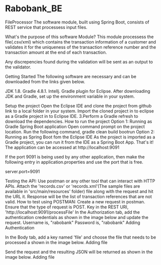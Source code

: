 # Rabobank_BE
FileProcessor
The software module, built using Spring Boot, consists of REST service that processess input files.

What's the purpose of this software Module?
This module processess the file(.csv/xml) which contains the transaction information of a customer and validates it for the uniqueness of the transaction reference number and the transaction amount at the end of each transaction.

Any discrepencies found during the validation will be sent as an output to the validator.

Getting Started
The following software are necessary and can be downloaded from the links given below.

JDK 1.8.
Gradle 4.8.1.
Intellj.
Gradle plugin for Eclipse.
After downloading JDK and Gradle, set up the environment variable in your system.

Setup the project
Open the Eclipse IDE and clone the project from github link to a local folder in your system.
Import the cloned project in to eclipse as a Gradle project in to Eclipse IDE. 3.Perform a Gradle refresh to download the dependencies.
How to run the project
Option 1: Running as Gradle Spring Boot application
Open command prompt on the project location.
Run the following command,
gradle clean build bootrun
Option 2: Running as Spring Boot fom the Eclipse IDE
As the project is imported as a Gradle project, you can run it from the IDE as a Spring Boot App.
That's it! The application can be accessed at http://localhost:9091

If the port 9091 is being used by any other application, then make the following entry in application.properties and use the port that is free.

server.port=9091

Testing the API:
Use postman or any other tool that can interact with HTTP APIs.
Attach the 'records.csv' or 'records.xml'(The sample files are available in 'src/main/resources' folder) file along with the request and hit the URL it.
Response will be the list of transaction references that are not valid.
How to test using POSTMAN:
Create a new request in postman.
Ensure that the type of request is POST.
Key in the REST URI, 'http://localhost:9091/processFile'
In the Authorization tab, add the authentication credentials as shown in the image below and update the request. Username is, "rabobank" Password is, "rabobank"
Adding Authentication

In the Body tab, add a key named 'file' and choose the file that needs to be processed a shown in the image below.
Adding file

Send the request and the resulting JSON will be returned as shown in the image below.
Adding file
